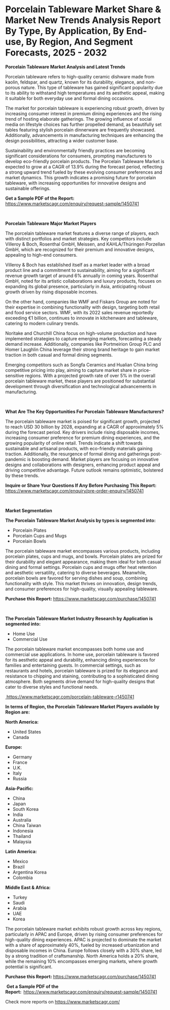 <p><h1>Porcelain Tableware Market Share & Market New Trends Analysis Report By Type, By Application, By End-use, By Region, And Segment Forecasts, 2025 - 2032</h1></p><p><strong>Porcelain Tableware Market Analysis and Latest Trends</strong></p>
<p><p>Porcelain tableware refers to high-quality ceramic dishware made from kaolin, feldspar, and quartz, known for its durability, elegance, and non-porous nature. This type of tableware has gained significant popularity due to its ability to withstand high temperatures and its aesthetic appeal, making it suitable for both everyday use and formal dining occasions.</p><p>The market for porcelain tableware is experiencing robust growth, driven by increasing consumer interest in premium dining experiences and the rising trend of hosting elaborate gatherings. The growing influence of social media on lifestyle choices has further propelled demand, as beautifully set tables featuring stylish porcelain dinnerware are frequently showcased. Additionally, advancements in manufacturing techniques are enhancing the design possibilities, attracting a wider customer base.</p><p>Sustainability and environmentally friendly practices are becoming significant considerations for consumers, prompting manufacturers to develop eco-friendly porcelain products. The Porcelain Tableware Market is expected to grow at a CAGR of 13.9% during the forecast period, reflecting a strong upward trend fueled by these evolving consumer preferences and market dynamics. This growth indicates a promising future for porcelain tableware, with increasing opportunities for innovative designs and sustainable offerings.</p></p>
<p><strong>Get a Sample PDF of the Report:&nbsp;</strong> <a href="https://www.marketscagr.com/enquiry/request-sample/1450741?utm_campaign=2822&utm_medium=2&utm_source=Github&utm_content=ia&utm_term=05042025&utm_id=porcelain-tableware">https://www.marketscagr.com/enquiry/request-sample/1450741</a></p>
<p>&nbsp;</p>
<p><strong>Porcelain Tableware Major Market Players</strong></p>
<p><p>The porcelain tableware market features a diverse range of players, each with distinct portfolios and market strategies. Key competitors include Villeroy & Boch, Rosenthal GmbH, Meissen, and KAHLA/Thüringen Porzellan GmbH, which are recognized for their premium and innovative designs, appealing to high-end consumers. </p><p>Villeroy & Boch has established itself as a market leader with a broad product line and a commitment to sustainability, aiming for a significant revenue growth target of around 6% annually in coming years. Rosenthal GmbH, noted for its artistic collaborations and luxury products, focuses on expanding its global presence, particularly in Asia, anticipating robust growth driven by rising disposable incomes.</p><p>On the other hand, companies like WMF and Fiskars Group are noted for their expertise in combining functionality with design, targeting both retail and food service sectors. WMF, with its 2022 sales revenue reportedly exceeding €1 billion, continues to innovate in kitchenware and tableware, catering to modern culinary trends.</p><p>Noritake and Churchill China focus on high-volume production and have implemented strategies to capture emerging markets, forecasting a steady demand increase. Additionally, companies like Portmeirion Group PLC and Homer Laughlin China leverage their strong brand heritage to gain market traction in both casual and formal dining segments.</p><p>Emerging competitors such as Songfa Ceramics and Hualian China bring competitive pricing into play, aiming to capture market share in price-sensitive regions. With a projected growth rate of over 5% in the overall porcelain tableware market, these players are positioned for substantial development through diversification and technological advancements in manufacturing.</p></p>
<p>&nbsp;</p>
<p><strong>What Are The Key Opportunities For Porcelain Tableware Manufacturers?</strong></p>
<p><p>The porcelain tableware market is poised for significant growth, projected to reach USD 30 billion by 2028, expanding at a CAGR of approximately 5% during the forecast period. Key drivers include rising disposable incomes, increasing consumer preference for premium dining experiences, and the growing popularity of online retail. Trends indicate a shift towards sustainable and artisanal products, with eco-friendly materials gaining traction. Additionally, the resurgence of formal dining and gatherings post-pandemic is boosting demand. Market players are focusing on innovative designs and collaborations with designers, enhancing product appeal and driving competitive advantage. Future outlook remains optimistic, bolstered by these trends.</p></p>
<p><strong>Inquire or Share Your Questions If Any Before Purchasing This Report:</strong> <a href="https://www.marketscagr.com/enquiry/pre-order-enquiry/1450741?utm_campaign=2822&utm_medium=2&utm_source=Github&utm_content=ia&utm_term=05042025&utm_id=porcelain-tableware">https://www.marketscagr.com/enquiry/pre-order-enquiry/1450741</a></p>
<p>&nbsp;</p>
<p><strong>Market Segmentation</strong></p>
<p><strong>The Porcelain Tableware Market Analysis by types is segmented into:</strong></p>
<p><ul><li>Porcelain Plates</li><li>Porcelain Cups and Mugs</li><li>Porcelain Bowls</li></ul></p>
<p><p>The porcelain tableware market encompasses various products, including porcelain plates, cups and mugs, and bowls. Porcelain plates are prized for their durability and elegant appearance, making them ideal for both casual dining and formal settings. Porcelain cups and mugs offer heat retention and aesthetic versatility, catering to diverse beverages. Meanwhile, porcelain bowls are favored for serving dishes and soup, combining functionality with style. This market thrives on innovation, design trends, and consumer preferences for high-quality, visually appealing tableware.</p></p>
<p><strong>Purchase this Report:&nbsp;</strong><a href="https://www.marketscagr.com/purchase/1450741?utm_campaign=2822&utm_medium=2&utm_source=Github&utm_content=ia&utm_term=05042025&utm_id=porcelain-tableware">https://www.marketscagr.com/purchase/1450741</a></p>
<p>&nbsp;</p>
<p><strong>The Porcelain Tableware Market Industry Research by Application is segmented into:</strong></p>
<p><ul><li>Home Use</li><li>Commercial Use</li></ul></p>
<p><p>The porcelain tableware market encompasses both home use and commercial use applications. In home use, porcelain tableware is favored for its aesthetic appeal and durability, enhancing dining experiences for families and entertaining guests. In commercial settings, such as restaurants and hotels, porcelain tableware is prized for its elegance and resistance to chipping and staining, contributing to a sophisticated dining atmosphere. Both segments drive demand for high-quality designs that cater to diverse styles and functional needs.</p></p>
<p><a href="https://www.marketscagr.com/porcelain-tableware-r1450741?utm_campaign=2822&utm_medium=2&utm_source=Github&utm_content=ia&utm_term=05042025&utm_id=porcelain-tableware">&nbsp;https://www.marketscagr.com/porcelain-tableware-r1450741</a></p>
<p><strong>In terms of Region, the Porcelain Tableware Market Players available by Region are:</strong></p>
<p>
    <p> <strong> North America: </strong>
        <ul>
            <li>United States</li>
            <li>Canada</li>
        </ul>
        </p> 
    <p> <strong> Europe: </strong>
        <ul>
            <li>Germany</li>
            <li>France</li>
            <li>U.K.</li>
            <li>Italy</li>
            <li>Russia</li>
        </ul>
        </p> 
    <p> <strong> Asia-Pacific: </strong>
        <ul>
            <li>China</li>
            <li>Japan</li>
            <li>South Korea</li>
            <li>India</li>
            <li>Australia</li>
            <li>China Taiwan</li>
            <li>Indonesia</li>
            <li>Thailand</li>
            <li>Malaysia</li>
        </ul>
        </p> 
    <p> <strong> Latin America: </strong>
        <ul>
            <li>Mexico</li>
            <li>Brazil</li>
            <li>Argentina Korea</li>
            <li>Colombia</li>
        </ul>
        </p> 
    <p> <strong> Middle East & Africa: </strong>
        <ul>
            <li>Turkey</li>
            <li>Saudi</li>
            <li>Arabia</li>
            <li>UAE</li>
            <li>Korea</li>
        </ul>
    </p>
    </p>
<p><p>The porcelain tableware market exhibits robust growth across key regions, particularly in APAC and Europe, driven by rising consumer preferences for high-quality dining experiences. APAC is projected to dominate the market with a share of approximately 40%, fueled by increased urbanization and disposable incomes in China. Europe follows closely with a 30% share, led by a strong tradition of craftsmanship. North America holds a 20% share, while the remaining 10% encompasses emerging markets, where growth potential is significant.</p></p>
<p><strong>Purchase this Report: </strong><a href="https://www.marketscagr.com/purchase/1450741?utm_campaign=2822&utm_medium=2&utm_source=Github&utm_content=ia&utm_term=05042025&utm_id=porcelain-tableware">https://www.marketscagr.com/purchase/1450741</a></p>
<p>&nbsp;<strong>Get a Sample PDF of the Report:&nbsp;&nbsp;</strong><a href="https://www.marketscagr.com/enquiry/request-sample/1450741?utm_campaign=2822&utm_medium=2&utm_source=Github&utm_content=ia&utm_term=05042025&utm_id=porcelain-tableware">https://www.marketscagr.com/enquiry/request-sample/1450741</a></p>
<p><strong></strong></p>
<p>Check more reports on <a href="https://www.marketscagr.com/?utm_campaign=2822&utm_medium=2&utm_source=Github&utm_content=ia&utm_term=05042025&utm_id=porcelain-tableware">https://www.marketscagr.com/</a></p>